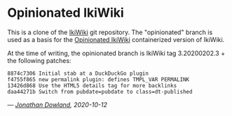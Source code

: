 Opinionated IkiWiki
===================

This is a clone of the [IkiWiki](https://ikiwiki.info) git repository. The
"opinionated" branch is used as a basis for the [Opinionated
IkiWiki](https://github.com/jmtd/opinionated-ikiwiki) containerized version of
IkiWiki.

At the time of writing, the opinionated branch is IkiWiki tag
3.20200202.3 + the following patches:

    8874c7306 Initial stab at a DuckDuckGo plugin
    f4755f865 new permalink plugin: defines TMPL_VAR PERMALINK
    13426d868 Use the HTML5 details tag for more backlinks
    daa44271b Switch from pubdate=pubdate to class=dt-published

 *— [Jonathan Dowland](https://jmtd.net), 2020-10-12*
